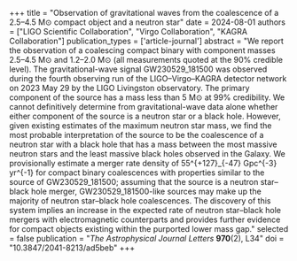 +++
title = "Observation of gravitational waves from the coalescence of a 2.5–4.5 M⊙ compact object and a neutron star"
date = 2024-08-01
authors = ["LIGO Scientific Collaboration", "Virgo Collaboration", "KAGRA Collaboration"]
publication_types = ['article-journal']
abstract = "We report the observation of a coalescing compact binary with component masses 2.5–4.5 M⊙ and 1.2–2.0 M⊙ (all measurements quoted at the 90% credible level). The gravitational-wave signal GW230529_181500 was observed during the fourth observing run of the LIGO–Virgo–KAGRA detector network on 2023 May 29 by the LIGO Livingston observatory. The primary component of the source has a mass less than 5 M⊙ at 99% credibility. We cannot definitively determine from gravitational-wave data alone whether either component of the source is a neutron star or a black hole. However, given existing estimates of the maximum neutron star mass, we find the most probable interpretation of the source to be the coalescence of a neutron star with a black hole that has a mass between the most massive neutron stars and the least massive black holes observed in the Galaxy. We provisionally estimate a merger rate density of  55^{+127}_{-47} Gpc^{-3} yr^{-1}
for compact binary coalescences with properties similar to the source of GW230529_181500; assuming that the source is a neutron star–black hole merger, GW230529_181500-like sources may make up the majority of neutron star–black hole coalescences. The discovery of this system implies an increase in the expected rate of neutron star–black hole mergers with electromagnetic counterparts and provides further evidence for compact objects existing within the purported lower mass gap."
selected = false
publication = "*The Astrophysical Journal Letters* **970**(2), L34"
doi = "10.3847/2041-8213/ad5beb"
+++
